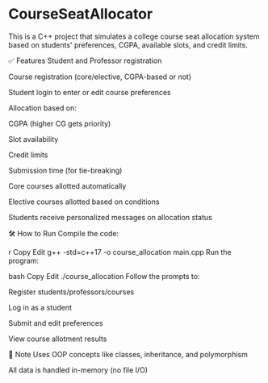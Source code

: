 # CourseSeatAllocator

This is a C++ project that simulates a college course seat allocation system based on students' preferences, CGPA, available slots, and credit limits.

✅ Features
Student and Professor registration

Course registration (core/elective, CGPA-based or not)

Student login to enter or edit course preferences

Allocation based on:

CGPA (higher CG gets priority)

Slot availability

Credit limits

Submission time (for tie-breaking)

Core courses allotted automatically

Elective courses allotted based on conditions

Students receive personalized messages on allocation status

🛠️ How to Run
Compile the code:

r
Copy
Edit
g++ -std=c++17 -o course_allocation main.cpp
Run the program:

bash
Copy
Edit
./course_allocation
Follow the prompts to:

Register students/professors/courses

Log in as a student

Submit and edit preferences

View course allotment results

📌 Note
Uses OOP concepts like classes, inheritance, and polymorphism

All data is handled in-memory (no file I/O)
